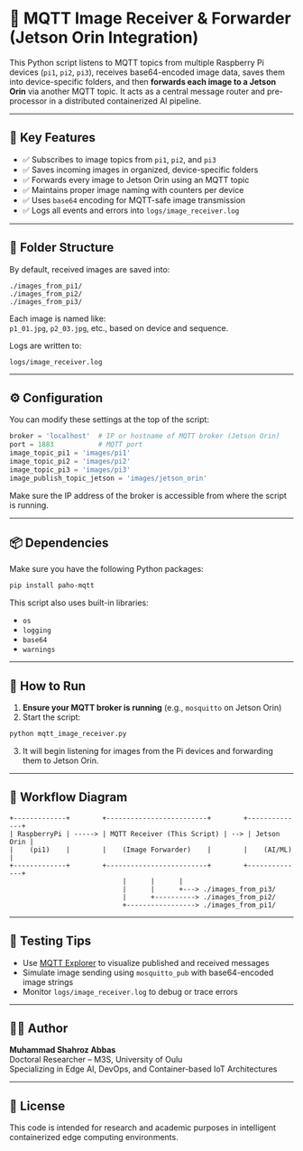 
# 📡 MQTT Image Receiver & Forwarder (Jetson Orin Integration)

This Python script listens to MQTT topics from multiple Raspberry Pi devices (`pi1`, `pi2`, `pi3`), receives base64-encoded image data, saves them into device-specific folders, and then **forwards each image to a Jetson Orin** via another MQTT topic. It acts as a central message router and pre-processor in a distributed containerized AI pipeline.

---

## 🧠 Key Features

- ✅ Subscribes to image topics from `pi1`, `pi2`, and `pi3`
- ✅ Saves incoming images in organized, device-specific folders
- ✅ Forwards every image to Jetson Orin using an MQTT topic
- ✅ Maintains proper image naming with counters per device
- ✅ Uses `base64` encoding for MQTT-safe image transmission
- ✅ Logs all events and errors into `logs/image_receiver.log`

---

## 🧰 Folder Structure

By default, received images are saved into:

```
./images_from_pi1/
./images_from_pi2/
./images_from_pi3/
```

Each image is named like:  
`p1_01.jpg`, `p2_03.jpg`, etc., based on device and sequence.

Logs are written to:  
```
logs/image_receiver.log
```

---

## ⚙️ Configuration

You can modify these settings at the top of the script:

```python
broker = 'localhost'  # IP or hostname of MQTT broker (Jetson Orin)
port = 1883           # MQTT port
image_topic_pi1 = 'images/pi1'
image_topic_pi2 = 'images/pi2'
image_topic_pi3 = 'images/pi3'
image_publish_topic_jetson = 'images/jetson_orin'
```

Make sure the IP address of the broker is accessible from where the script is running.

---

## 📦 Dependencies

Make sure you have the following Python packages:

```bash
pip install paho-mqtt
```

This script also uses built-in libraries:
- `os`
- `logging`
- `base64`
- `warnings`

---

## 🚀 How to Run

1. **Ensure your MQTT broker is running** (e.g., `mosquitto` on Jetson Orin)
2. Start the script:

```bash
python mqtt_image_receiver.py
```

3. It will begin listening for images from the Pi devices and forwarding them to Jetson Orin.

---

## 🔁 Workflow Diagram

```text
+-------------+        +-------------------------+        +--------------+
| RaspberryPi | -----> | MQTT Receiver (This Script) | --> | Jetson Orin |
|    (pi1)    |        |    (Image Forwarder)    |        |    (AI/ML)   |
+-------------+        +-------------------------+        +--------------+
                            |      |      |
                            |      |      +---> ./images_from_pi3/
                            |      +----------> ./images_from_pi2/
                            +-----------------> ./images_from_pi1/
```

---

## 🧪 Testing Tips

- Use [MQTT Explorer](https://mqtt-explorer.com/) to visualize published and received messages
- Simulate image sending using `mosquitto_pub` with base64-encoded image strings
- Monitor `logs/image_receiver.log` to debug or trace errors

---

## 🧑‍💻 Author

**Muhammad Shahroz Abbas**  
Doctoral Researcher – M3S, University of Oulu  
Specializing in Edge AI, DevOps, and Container-based IoT Architectures

---

## 📜 License

This code is intended for research and academic purposes in intelligent containerized edge computing environments.
